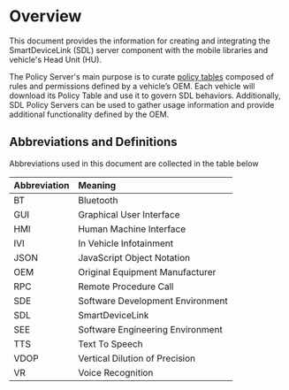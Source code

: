 # Overview
This document provides the information for creating and integrating the SmartDeviceLink (SDL) server component with the mobile libraries and vehicle's Head Unit (HU).

The Policy Server's main purpose is to curate [policy tables](/docs/sdl-server/master/policy-table/overview) composed of rules and permissions defined by a vehicle’s OEM. Each vehicle will download its Policy Table and use it to govern SDL behaviors. Additionally, SDL Policy Servers can be used to gather usage information and provide additional functionality defined by the OEM.

## Abbreviations and Definitions
Abbreviations used in this document are collected in the table below

| Abbreviation | Meaning     |
| :------------- | :------------- |
|BT|Bluetooth|
|GUI|Graphical User Interface|
|HMI|Human Machine Interface|
|IVI|In Vehicle Infotainment|
|JSON|JavaScript Object Notation|
|OEM|Original Equipment Manufacturer|
|RPC|Remote Procedure Call|
|SDE|Software Development Environment|
|SDL|SmartDeviceLink|
|SEE|Software Engineering Environment|
|TTS|Text To Speech|
|VDOP|Vertical Dilution of Precision|
|VR|Voice Recognition|
